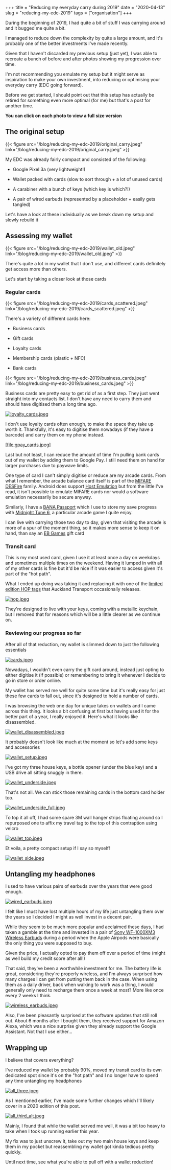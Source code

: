 +++
title = "Reducing my everyday carry during 2019"
date = "2020-04-13"
slug = "reducing-my-edc-2019"
tags = ["organisation"]
+++

During the beginning of 2019, I had quite a bit of stuff I was carrying around and it bugged me quite a bit.

I managed to reduce down the complexity by quite a large amount, and it's probably one of the better investments I've made recently.

Given that I haven't discarded my previous setup (just yet), I was able to recreate a bunch of before and after photos showing my progression over time.

I'm not recommending you emulate my setup but it might serve as inspiration to make your own investment, into reducing or optimising your everyday carry (EDC going forward).

Before we get started, I should point out that this setup has actually be retired for something even more optimal (for me) but that's a post for another time.

**You can click on each photo to view a full size version**

## The original setup

{{< figure
	src="/blog/reducing-my-edc-2019/original_carry.jpeg"
	link="/blog/reducing-my-edc-2019/original_carry.jpeg" >}}

My EDC was already fairly compact and consisted of the following:

*   Google Pixel 3a (very lightweight!)

*   Wallet packed with cards (slow to sort through + a lot of unused cards)

*   A carabiner with a bunch of keys (which key is which?!)

*   A pair of wired earbuds (represented by a placeholder + easily gets tangled)


Let's have a look at these individually as we break down my setup and slowly rebuild it

## Assessing my wallet

{{< figure
src="/blog/reducing-my-edc-2019/wallet_old.jpeg"
link="/blog/reducing-my-edc-2019/wallet_old.jpeg" >}}

There's quite a lot in my wallet that I don't use, and different cards definitely get access more than others.

Let's start by taking a closer look at those cards

### Regular cards

{{< figure
src="/blog/reducing-my-edc-2019/cards_scattered.jpeg"
link="/blog/reducing-my-edc-2019/cards_scattered.jpeg" >}}

There's a variety of different cards here:

*   Business cards

*   Gift cards

*   Loyalty cards

*   Membership cards (plastic + NFC)

*   Bank cards


{{< figure
src="/blog/reducing-my-edc-2019/business_cards.jpeg"
link="/blog/reducing-my-edc-2019/business_cards.jpeg" >}}

Business cards are pretty easy to get rid of as a first step. They just went straight into my contacts list. I don't have any need to carry them and should have digitised them a long time ago.

[![loyalty_cards.jpeg](loyalty_cards.jpeg)](loyalty_cards.jpeg)

I don't use loyalty cards often enough, to make the space they take up worth it. Thankfully, it's easy to digitise them nowadays (if they have a barcode) and carry them on my phone instead.

[[file:gpay_cards.jpeg](gpay_cards.jpeg)]

Last but not least, I can reduce the amount of time I'm pulling bank cards out of my wallet by adding them to Google Pay. I still need them on hand for larger purchases due to paywave limits.

One type of card I can't simply digitise or reduce are my arcade cards. From what I remember, the arcade balance card itself is part of the [MIFARE DESFire](https://www.mifare.net/en/products/chip-card-ics/mifare-desfire/) family. Android does support [Host Emulation](https://developer.android.com/guide/topics/connectivity/nfc/hce) but from the little I've read, it isn't possible to emulate MIFARE cards nor would a software emulation necessarily be secure anyway.

Similarly, I have a [BANA Passport](https://www.bandainamcoid.com/banapassport/en/) which I use to store my save progress with [Midnight Tune 6](https://wanganmaxi-official.com/wanganmaxi6/en/special/001.php), a particular arcade game I quite enjoy.

I can live with carrying those two day to day, given that visiting the arcade is more of a spur of the moment thing, so it makes more sense to keep it on hand, than say an [EB Games](https://www.ebgames.co.nz) gift card

### Transit card

This is my most used card, given I use it at least once a day on weekdays and sometimes multiple times on the weekend. Having it lumped in with all of my other cards is fine but it'd be nice if it was easier to access given it's part of the "hot path".

What I ended up doing was taking it and replacing it with one of the [limited edition HOP tags](https://at.govt.nz/bus-train-ferry/at-hop-card/buy-at-hop-card/buy-an-at-hop-key-tag/) that Auckland Transport occasionally releases.

[![hop.jpeg](hop.jpeg)](hop.jpeg)

They're designed to live with your keys, coming with a metallic keychain, but I removed that for reasons which will be a little clearer as we continue on.

### Reviewing our progress so far

After all of that reduction, my wallet is slimmed down to just the following essentials

[![cards.jpeg](cards.jpeg)](cards.jpeg)

Nowadays, I wouldn't even carry the gift card around, instead just opting to either digitise it (if possible) or remembering to bring it whenever I decide to go in store or order online.

My wallet has served me well for quite some time but it's really easy for just these few cards to fall out, since it's designed to hold a number of cards.

I was browsing the web one day for unique takes on wallets and I came across this thing. It looks a bit confusing at first but having used it for the better part of a year, I really enjoyed it. Here's what it looks like disassembled.

[![wallet_disassembled.jpeg](wallet_disassembled.jpeg)](wallet_disassembled.jpeg)

It probably doesn't look like much at the moment so let's add some keys and accessories

[![wallet_setup.jpeg](wallet_setup.jpeg)](wallet_setup.jpeg)

I've got my three house keys, a bottle opener (under the blue key) and a USB drive all sitting snuggly in there.

[![wallet_underside.jpeg](wallet_underside.jpeg)](wallet_underside.jpeg)

That's not all. We can stick those remaining cards in the bottom card holder too.

[![wallet_underside_full.jpeg](wallet_underside_full.jpeg)](wallet_underside_full.jpeg)

To top it all off, I had some spare 3M wall hanger strips floating around so I repurposed one to affix my travel tag to the top of this contraption using velcro

[![wallet_top.jpeg](wallet_top.jpeg)](wallet_top.jpeg)

Et voila, a pretty compact setup if I say so myself!

[![wallet_side.jpeg](wallet_side.jpeg)](wallet_side.jpeg)

## Untangling my headphones

I used to have various pairs of earbuds over the years that were good enough.

[![wired_earbuds.jpeg](wired_earbuds.jpeg)](wired_earbuds.jpeg)

I felt like I must have lost multiple hours of my life just untangling them over the years so I decided I might as well invest in a decent pair.

While they seem to be much more popular and acclaimed these days, I had taken a gamble at the time and invested in a pair of [Sony WF-1000XM3 Wireless Earbuds](https://www.mightyape.co.nz/product/sony-wf-1000xm3-industry-leading-noise-canceling-truly-wireless-earbuds-black/30990778) during a period when the Apple Airpods were basically the only thing you were supposed to buy.

Given the price, I actually opted to pay them off over a period of time (might as well build my credit score after all!)

That said, they've been a worthwhile investment for me. The battery life is great, considering they're properly wireless, and I'm always surprised how many charges I can get from putting them back in the case. When using them as a daily driver, back when walking to work was a thing, I would generally only need to recharge them once a week at most? More like once every 2 weeks I think.

[![wireless_earbuds.jpeg](wireless_earbuds.jpeg)](wireless_earbuds.jpeg)

Also, I've been pleasantly surprised at the software updates that still roll out. About 6 months after I bought them, they received support for Amazon Alexa, which was a nice surprise given they already support the Google Assistant. Not that I use either…

## Wrapping up

I believe that covers everything?

I've reduced my wallet by probably 90%, moved my transit card to its own dedicated spot since it's on the "hot path" and I no longer have to spend any time untangling my headphones

[![all_three.jpeg](all_three.jpeg)](all_three.jpeg)

As I mentioned earlier, I've made some further changes which I'll likely cover in a 2020 edition of this post.

[![all_third_alt.jpeg](all_third_alt.jpeg)](all_third_alt.jpeg)

Mainly, I found that while the wallet served me well, it was a bit too heavy to take when I took up running earlier this year.

My fix was to just unscrew it, take out my two main house keys and keep them in my pocket but reassembling my wallet got kinda tedious pretty quickly.

Until next time, see what you're able to pull off with a wallet reduction!
